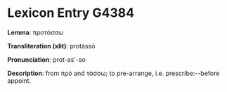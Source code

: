 # Lexicon Entry G4384

**Lemma**: προτάσσω

**Transliteration (xlit)**: protássō

**Pronunciation**: prot-as'-so

**Description**:
from πρό and τάσσω; to pre-arrange, i.e. prescribe:--before appoint.
